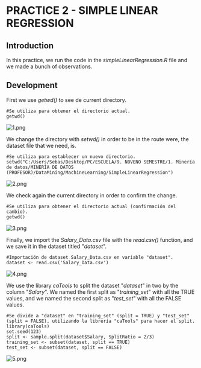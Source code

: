 # PRACTICE 2 - SIMPLE LINEAR REGRESSION

## Introduction
In this practice, we run the code in the _simpleLinearRegression.R_ file and we made a bunch of observations.

## Development

First we use _getwd()_ to see de current directory.

	#Se utiliza para obtener el directorio actual.
	getwd()

![1.png](https://raw.github.com/sebastiansandovalcastro/DataMining/images/unit2/practice2/1.png)

We change the directory with _setwd()_ in order to be in the route were, the dataset file that we need, is.

	#Se utiliza para establecer un nuevo directorio.
	setwd("C:/Users/Sebas/Desktop/PC/ESCUELA/9. NOVENO SEMESTRE/1. Minería de datos/MINERÍA DE DATOS (PROFESOR)/DataMining/MachineLearning/SimpleLinearRegression")

![2.png](https://raw.github.com/sebastiansandovalcastro/DataMining/images/unit2/practice2/2.png)

We check again the current directory in order to confirm the change.

	#Se utiliza para obtener el directorio actual (confirmación del cambio).
	getwd()

![3.png](https://raw.github.com/sebastiansandovalcastro/DataMining/images/unit2/practice2/3.png)

Finally, we import the _Salary_Data.csv_ file with the _read.csv()_ function, and we save it in the dataset titled "_dataset_".

	#Importación de dataset Salary_Data.csv en variable "dataset".
	dataset <- read.csv('Salary_Data.csv')

![4.png](https://raw.github.com/sebastiansandovalcastro/DataMining/images/unit2/practice2/4.png)

We use the library _caTools_ to split the dataset "_dataset_" in two by the column "_Salary_". We named the first split as "_training_set_" with all the TRUE values, and we named the second split as "_test_set_" with all the FALSE values.

	#Se divide a "dataset" en "training_set" (split = TRUE) y "test_set" (split = FALSE), utilizando la librería "caTools" para hacer el split.
	library(caTools)
	set.seed(123)
	split <- sample.split(dataset$Salary, SplitRatio = 2/3)
	training_set <- subset(dataset, split == TRUE)
	test_set <- subset(dataset, split == FALSE)

![5.png](https://raw.github.com/sebastiansandovalcastro/DataMining/images/unit2/practice2/5.png)
